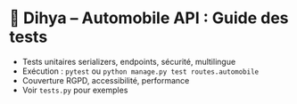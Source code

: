 # 🚗 Dihya – Automobile API : Guide des tests

- Tests unitaires serializers, endpoints, sécurité, multilingue
- Exécution : `pytest` ou `python manage.py test routes.automobile`
- Couverture RGPD, accessibilité, performance
- Voir `tests.py` pour exemples
